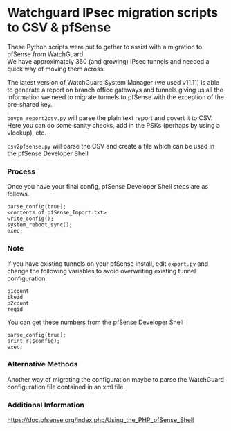 # Watchguard IPsec migration scripts to CSV & pfSense
These Python scripts were put to gether to assist with a migration to pfSense from WatchGuard.  
We have approximately 360 (and growing) IPsec tunnels and needed a quick way of moving them across.

The latest version of WatchGuard System Manager (we used v11.11) is able to generate a report on branch office gateways and tunnels giving us all the information we need to migrate tunnels to pfSense with the exception of the pre-shared key.

```bovpn_report2csv.py``` will parse the plain text report and covert it to CSV. Here you can do some sanity checks, add in the PSKs (perhaps by using a vlookup), etc.

```csv2pfsense.py``` will parse the CSV and create a file which can be used in the pfSense Developer Shell

### Process
Once you have your final config, pfSense Developer Shell steps are as follows.
```
parse_config(true);
<contents of pfSense_Import.txt>
write_config();
system_reboot_sync();
exec;
```

### Note
If you have existing tunnels on your pfSense install, edit ```export.py``` and change the following variables to avoid overwriting existing tunnel configuration.
```
p1count
ikeid
p2count
reqid
```

You can get these numbers from the pfSense Developer Shell
```
parse_config(true);
print_r($config);
exec;
```

### Alternative Methods
Another way of migrating the configuration maybe to parse the WatchGuard configuration file contained in an xml file.

### Additional Information
https://doc.pfsense.org/index.php/Using_the_PHP_pfSense_Shell
